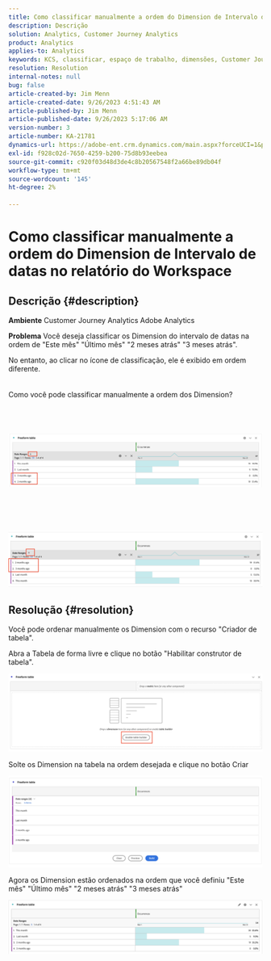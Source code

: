 ```yaml
---
title: Como classificar manualmente a ordem do Dimension de Intervalo de datas no relatório do Workspace
description: Descrição
solution: Analytics, Customer Journey Analytics
product: Analytics
applies-to: Analytics
keywords: KCS, classificar, espaço de trabalho, dimensões, Customer Journey Analytics, classificação manual, Dimension de intervalo de datas, relatório, Adobe Analytics
resolution: Resolution
internal-notes: null
bug: false
article-created-by: Jim Menn
article-created-date: 9/26/2023 4:51:43 AM
article-published-by: Jim Menn
article-published-date: 9/26/2023 5:17:06 AM
version-number: 3
article-number: KA-21781
dynamics-url: https://adobe-ent.crm.dynamics.com/main.aspx?forceUCI=1&pagetype=entityrecord&etn=knowledgearticle&id=3a2f1c62-285c-ee11-be6f-6045bd006268
exl-id: f928c02d-7650-4259-b200-75d8b93eebea
source-git-commit: c920f03d48d3de4c8b20567548f2a66be89db04f
workflow-type: tm+mt
source-wordcount: '145'
ht-degree: 2%

---
```


# Como classificar manualmente a ordem do Dimension de Intervalo de datas no relatório do Workspace

## Descrição {#description}


<b>Ambiente</b>
Customer Journey Analytics Adobe Analytics

<b>Problema</b>
Você deseja classificar os Dimension do intervalo de datas na ordem de &quot;Este mês&quot; &quot;Último mês&quot; &quot;2 meses atrás&quot; &quot;3 meses atrás&quot;.

No entanto, ao clicar no ícone de classificação, ele é exibido em ordem diferente.
<br><br><br>Como você pode classificar manualmente a ordem dos Dimension?<br><br>
<br> <br><br>![](assets/___3b2f1c62-285c-ee11-be6f-6045bd006268___.png)<br><br> <br><br> <br><br>![](assets/___3d2f1c62-285c-ee11-be6f-6045bd006268___.png)

## Resolução {#resolution}


Você pode ordenar manualmente os Dimension com o recurso &quot;Criador de tabela&quot;.

Abra a Tabela de forma livre e clique no botão &quot;Habilitar construtor de tabela&quot;.

![](assets/d4eda136-2fcd-ed11-b597-6045bd006793.png)

Solte os Dimension na tabela na ordem desejada e clique no botão Criar

![](assets/69497031-30cd-ed11-b597-6045bd006793.png)

Agora os Dimension estão ordenados na ordem que você definiu &quot;Este mês&quot; &quot;Último mês&quot; &quot;2 meses atrás&quot; &quot;3 meses atrás&quot;

![](assets/efb1744a-30cd-ed11-b597-6045bd006793.png)
